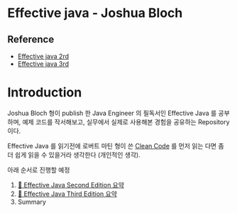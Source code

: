 # Effective java - Joshua Bloch

## Reference

- [Effective java 2rd](https://www.amazon.com/Effective-Java-2nd-Joshua-Bloch/dp/0321356683)
- [Effective java 3rd](https://www.amazon.com/Effective-Java-3rd-Joshua-Bloch/dp/0134685997)

# Introduction

Joshua Bloch 형이 publish 한 Java Engineer 의 필독서인 Effective Java 를 공부하며, 예제 코드를 작서해보고, 실무에서 실제로 사용해본 경험을 공유하는 Repository 이다.

Effective Java 를 읽기전에 로버트 마틴 형이 쓴 [Clean Code](https://www.amazon.com/Clean-Code-Handbook-Software-Craftsmanship/dp/0132350882) 를 먼저 읽는 다면 좀 더 쉽게 읽을 수 있을거라 생각한다 (개인적인 생각).

아래 순서로 진행할 예정

1. [:book: Effective Java Second Edition 요약](https://github.com/quddnr153/effective-java/tree/master/second-edition)
2. [:book: Effective Java Third Edition  요약](https://github.com/quddnr153/effective-java/tree/master/third-edition)
3. Summary
